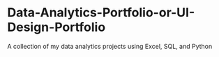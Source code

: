 # Data-Analytics-Portfolio-or-UI-Design-Portfolio
A collection of my data analytics projects using Excel, SQL, and Python
